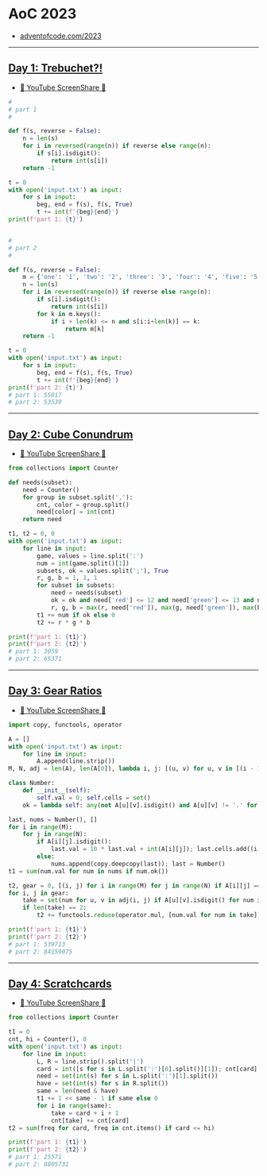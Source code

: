 # AoC 2023
* [adventofcode.com/2023](https://adventofcode.com/2023)

---

## [Day 1: Trebuchet?!](https://adventofcode.com/2023/day/1)
* [🎨 YouTube ScreenShare 👀](https://www.youtube.com/watch?v=PWZwvm19qoQ)

```python
#
# part 1
#

def f(s, reverse = False):
    n = len(s)
    for i in reversed(range(n)) if reverse else range(n):
        if s[i].isdigit():
            return int(s[i])
    return -1

t = 0
with open('input.txt') as input:
    for s in input:
        beg, end = f(s), f(s, True)
        t += int(f'{beg}{end}')
print(f'part 1: {t}')


#
# part 2
#

def f(s, reverse = False):
    m = {'one': '1', 'two': '2', 'three': '3', 'four': '4', 'five': '5', 'six': '6', 'seven': '7', 'eight': '8', 'nine': '9'}
    n = len(s)
    for i in reversed(range(n)) if reverse else range(n):
        if s[i].isdigit():
            return int(s[i])
        for k in m.keys():
            if i + len(k) <= n and s[i:i+len(k)] == k:
                return m[k]
    return -1

t = 0
with open('input.txt') as input:
    for s in input:
        beg, end = f(s), f(s, True)
        t += int(f'{beg}{end}')
print(f'part 2: {t}')
# part 1: 55017
# part 2: 53539
```

---

## [Day 2: Cube Conundrum](https://adventofcode.com/2023/day/2)

* [🎨 YouTube ScreenShare 👀](https://www.youtube.com/watch?v=upnpeBNr7p0)

```python
from collections import Counter

def needs(subset):
    need = Counter()
    for group in subset.split(','):
        cnt, color = group.split()
        need[color] = int(cnt)
    return need

t1, t2 = 0, 0
with open('input.txt') as input:
    for line in input:
        game, values = line.split(':')
        num = int(game.split()[1])
        subsets, ok = values.split(';'), True
        r, g, b = 1, 1, 1
        for subset in subsets:
            need = needs(subset)
            ok = ok and need['red'] <= 12 and need['green'] <= 13 and need['blue'] <= 14
            r, g, b = max(r, need['red']), max(g, need['green']), max(b, need['blue'])
        t1 += num if ok else 0
        t2 += r * g * b

print(f'part 1: {t1}')
print(f'part 2: {t2}')
# part 1: 3059
# part 2: 65371
```

---

## [Day 3: Gear Ratios](https://adventofcode.com/2023/day/3)

* [🎨 YouTube ScreenShare 👀](https://www.youtube.com/watch?v=0c697p_l3_g)

```python
import copy, functools, operator

A = []
with open('input.txt') as input:
    for line in input:
        A.append(line.strip())
M, N, adj = len(A), len(A[0]), lambda i, j: [(u, v) for u, v in [(i - 1, j - 1), (i - 1, j), (i - 1, j + 1), (i, j + 1), (i + 1, j + 1), (i + 1, j), (i + 1, j - 1), (i, j - 1)] if 0 <= u < M and 0 <= v < N]

class Number:
    def __init__(self):
        self.val = 0; self.cells = set()
    ok = lambda self: any(not A[u][v].isdigit() and A[u][v] != '.' for i, j in self.cells for u, v in adj(i, j))

last, nums = Number(), []
for i in range(M):
    for j in range(N):
        if A[i][j].isdigit():
            last.val = 10 * last.val + int(A[i][j]); last.cells.add((i, j))
        else:
            nums.append(copy.deepcopy(last)); last = Number()
t1 = sum(num.val for num in nums if num.ok())

t2, gear = 0, [(i, j) for i in range(M) for j in range(N) if A[i][j] == '*']
for i, j in gear:
    take = set(num for u, v in adj(i, j) if A[u][v].isdigit() for num in nums if (u, v) in num.cells)
    if len(take) == 2:
        t2 += functools.reduce(operator.mul, [num.val for num in take])

print(f'part 1: {t1}')
print(f'part 2: {t2}')
# part 1: 539713
# part 2: 84159075
```

---

## [Day 4: Scratchcards](https://adventofcode.com/2023/day/4)

* [🎨 YouTube ScreenShare 👀](https://www.youtube.com/watch?v=PDMwycgQ9uo)

```python
from collections import Counter

t1 = 0
cnt, hi = Counter(), 0
with open('input.txt') as input:
    for line in input:
        L, R = line.strip().split('|')
        card = int([s for s in L.split(':')[0].split()][1]); cnt[card] += 1; hi = max(hi, card)
        need = set(int(s) for s in L.split(':')[1].split())
        have = set(int(s) for s in R.split())
        same = len(need & have)
        t1 += 1 << same - 1 if same else 0
        for i in range(same):
            take = card + i + 1
            cnt[take] += cnt[card]
t2 = sum(freq for card, freq in cnt.items() if card <= hi)

print(f'part 1: {t1}')
print(f'part 2: {t2}')
# part 1: 25571
# part 2: 8805731
```
